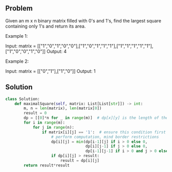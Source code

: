 Problem
-------

Given an m x n binary matrix filled with 0's and 1's, find the largest square containing only 1's and return its area.

Example 1:

Input: matrix = [["1","0","1","0","0"],["1","0","1","1","1"],["1","1","1","1","1"],["1","0","0","1","0"]]
Output: 4

Example 2:

Input: matrix = [["0","1"],["1","0"]]
Output: 1



Solution
--------

```python
class Solution:
    def maximalSquare(self, matrix: List[List[str]]) -> int:
        m, n = len(matrix), len(matrix[0])
        result = 0
        dp = [[0]*n for _ in range(m)]  # dp[x][y] is the length of the maximal square at (x, y)
        for i in range(m):
            for j in range(n):
                if matrix[i][j] == '1':  # ensure this condition first
                    # perform computation, mind border restrictions
                    dp[i][j] = min(dp[i-1][j] if i > 0 else 0,
                                   dp[i][j-1] if j > 0 else 0,
                                   dp[i-1][j-1] if i > 0 and j > 0 else 0) + 1
                    if dp[i][j] > result:
                        result = dp[i][j]
        return result*result
```